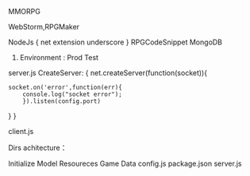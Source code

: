 ---
---

MMORPG

WebStorm,RPGMaker

NodeJs
{
net
extension
underscore
}
RPGCodeSnippet
MongoDB



1. Environment : Prod Test

server.js
CreateServer:
{
net.createServer(function(socket)){

	socket.on('error',function(err){
		console.log("socket error");
		}).listen(config.port)

}
}

client.js



Dirs achitecture：

Initialize
Model
Resoureces
	Game Data
	config.js
package.json
server.js

